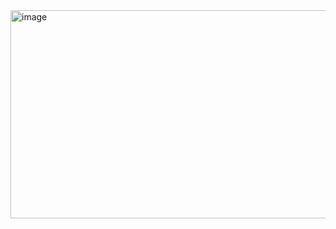 <img width="576" height="333" alt="image" src="https://github.com/user-attachments/assets/8f455200-5838-4d8d-a9e2-348509516351" />  


